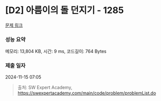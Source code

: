 # [D2] 아름이의 돌 던지기 - 1285 

[문제 링크](https://swexpertacademy.com/main/code/problem/problemDetail.do?contestProbId=AV18-stqI8oCFAZN) 

### 성능 요약

메모리: 13,804 KB, 시간: 9 ms, 코드길이: 764 Bytes

### 제출 일자

2024-11-15 07:05



> 출처: SW Expert Academy, https://swexpertacademy.com/main/code/problem/problemList.do